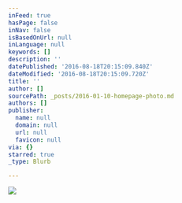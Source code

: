 ```yaml
---
inFeed: true
hasPage: false
inNav: false
isBasedOnUrl: null
inLanguage: null
keywords: []
description: ''
datePublished: '2016-08-18T20:15:09.840Z'
dateModified: '2016-08-18T20:15:09.720Z'
title: ''
author: []
sourcePath: _posts/2016-01-10-homepage-photo.md
authors: []
publisher:
  name: null
  domain: null
  url: null
  favicon: null
via: {}
starred: true
_type: Blurb

---
```

![](https://the-grid-user-content.s3-us-west-2.amazonaws.com/12f49f22-d754-4a42-8c42-2e96978fe629.jpg)